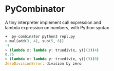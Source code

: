 PyCombinator
============
A tiny interpreter implement call expression and  
lambda expression on numbers, with Python syntax

```python
➜  py-combinator python3 repl.py
> mul(add(3, 4), sub(5, 6))
-7
> (lambda x: lambda y: truediv(x, y))(3)(4)
0.75
> (lambda x: lambda y: truediv(x, y))(3)(0)
ZeroDivisionError: division by zero
```